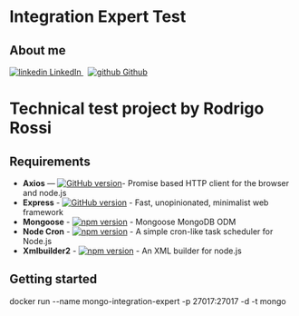 <h1>
  Integration Expert Test
</h1>

## About me

<p>
  <a href="https://www.linkedin.com/in/rodrigorossi/" rel="nofollow noreferrer">
    <img src="https://i.stack.imgur.com/gVE0j.png" alt="linkedin"> LinkedIn
  </a> &nbsp;
  <a href="https://github.com/trentinrossi" rel="nofollow noreferrer">
    <img src="https://i.stack.imgur.com/tskMh.png" alt="github"> Github
  </a>
</p>

# Technical test project by Rodrigo Rossi

## Requirements

- **Axios** — [![GitHub version](https://badge.fury.io/gh/axios.svg)](https://badge.fury.io/gh/axios)- Promise based HTTP client for the browser and node.js
- **Express** - [![GitHub version](https://badge.fury.io/gh/express.svg)](https://badge.fury.io/gh/express) - Fast, unopinionated, minimalist web framework
- **Mongoose** - [![npm version](https://badge.fury.io/js/mongoose.svg)](https://badge.fury.io/js/mongoose) - Mongoose MongoDB ODM
- **Node Cron** - [![npm version](https://badge.fury.io/js/node-cron.svg)](https://badge.fury.io/js/node-cron) - A simple cron-like task scheduler for Node.js
- **Xmlbuilder2** - [![npm version](https://badge.fury.io/js/xmlbuilder2.svg)](https://badge.fury.io/js/xmlbuilder2) - An XML builder for node.js

## Getting started

docker run --name mongo-integration-expert -p 27017:27017 -d -t mongo
